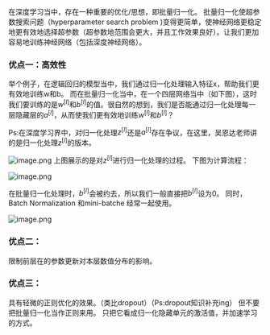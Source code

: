 在深度学习当中，存在一种重要的优化/思想，即批量归一化。
批量归一化使超参数搜索问题（hyperparameter search problem )变得更简单，使神经网络更稳定地更有效地选择超参数（超参数地范围会更大，并且工作效果良好）。让我们更加容易地训练神经网络（包括深度神经网络）。

### 优点一：高效性
举个例子，在逻辑回归的模型当中，我们通过归一化处理输入特征x，帮助我们更有效地训练w和b。
而在批量归一化当中，在一个四层网络当中（如下图），这时我们要训练的是$w^{[l]}$和$b^{[l]}$的值。很自然的想到，我们是否能通过归一化处理每一层隐藏层的$a^{[l]}$，从而使我们更有效地训练$w^{[l]}$和$b^{[l]}$？

Ps:在深度学习界中，对归一化处理$z^{[l]}$还是$a^{[l]}$存在争议，在这里，吴恩达老师讲的是归一化处理$z^{[l]}$的版本。

![image.png](https://erin-53347-1330131220.cos.ap-guangzhou.myqcloud.com/202410071636528.png)
上图展示的是对$z^{[l]}$进行归一化处理的过程。
下图为计算流程：

![image.png](https://erin-53347-1330131220.cos.ap-guangzhou.myqcloud.com/202410071714553.png)

在批量归一化处理时，$b^{[l]}$会被约去，所以我们一般直接把$b^{[l]}$设为0。
同时，Batch Normalization 和mini-batche 经常一起使用。

![image.png](https://erin-53347-1330131220.cos.ap-guangzhou.myqcloud.com/202410071737818.png)

### 优点二：
限制前层在的参数更新对本层数值分布的影响。

### 优点三：
具有轻微的正则优化的效果。（类比dropout）（Ps:dropout知识补充ing）
但不要把批量归一化当作正则来用。
只把它看成归一化隐藏单元的激活值，并加速学习的方式。